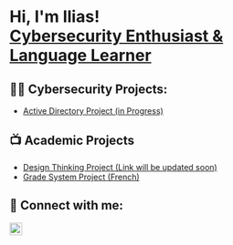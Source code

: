 <h1>Hi, I'm Ilias! <br/><a href="https://github.com/Worldline1">Cybersecurity Enthusiast & Language Learner</a>

<h2>🧑‍💻 Cybersecurity Projects:</h2>

- [Active Directory Project (in Progress)](https://github.com/Worldline1/Active-Directory-Project)

<h2>📺 Academic Projects</h2>

- [Design Thinking Project (Link will be updated soon)](xh4G8iP9Qn)
- [Grade System Project (French)](https://github.com/Worldline1/Gestion-de-Notes)

<h2> 🤳 Connect with me:</h2>

[<img align="left" alt="JoshMadakor | LinkedIn" width="22px" src="https://cdn.jsdelivr.net/npm/simple-icons@v3/icons/linkedin.svg" />][linkedin]

[linkedin]: https://www.linkedin.com/in/amranilias/

